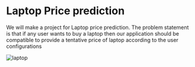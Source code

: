 # Laptop Price prediction

We will make a project for Laptop price prediction. The problem statement is that if any user wants to buy a laptop then our application should be compatible to provide a tentative price of laptop according to the user configurations

![laptop](https://media.wired.com/photos/631bb97dd884b4dcc94164e3/3:2/w_2400,h_1600,c_limit/How-to-Choose-a-Laptop-Gear-GettyImages-1235728903.jpg)
